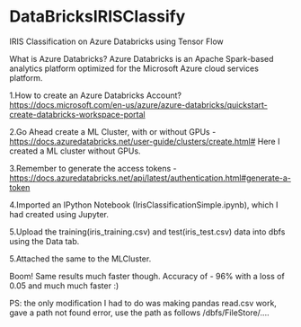 # DataBricksIRISClassify
IRIS Classification on Azure Databricks using Tensor Flow

What is Azure Databricks?
Azure Databricks is an Apache Spark-based analytics platform optimized for the Microsoft Azure cloud services platform.

1.How to create an Azure Databricks Account?
https://docs.microsoft.com/en-us/azure/azure-databricks/quickstart-create-databricks-workspace-portal

2.Go Ahead create a ML Cluster, with or without GPUs - https://docs.azuredatabricks.net/user-guide/clusters/create.html#
Here I created a ML cluster without GPUs.

3.Remember to generate the access tokens - 
https://docs.azuredatabricks.net/api/latest/authentication.html#generate-a-token

4.Imported an IPython Notebook (IrisClassificationSimple.ipynb), which I had created using Jupyter.

5.Upload the training(iris_training.csv) and test(iris_test.csv) data into dbfs using the Data tab.

5.Attached the same to the MLCluster.

Boom! Same results much faster though.
Accuracy of - 96% with a loss of 0.05 and much much faster :)

PS: the only modification I had to do was making pandas read.csv work, gave a path not found error, use the path as follows
  /dbfs/FileStore/....
  









